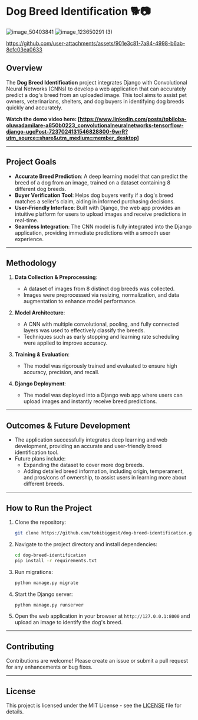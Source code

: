 # Dog Breed Identification 🐕📷

![image_50403841](https://github.com/user-attachments/assets/7d8e72d1-81a0-4141-aee3-a7a90b1ed316)
![image_123650291 (3)](https://github.com/user-attachments/assets/7622d471-2eb8-4598-9d02-abda0fc1026b)

https://github.com/user-attachments/assets/901e3c81-7a84-4998-b6ab-8cfc03ea0633


## Overview
The **Dog Breed Identification** project integrates Django with Convolutional Neural Networks (CNNs) to develop a web application that can accurately predict a dog's breed from an uploaded image. This tool aims to assist pet owners, veterinarians, shelters, and dog buyers in identifying dog breeds quickly and accurately.

**Watch the demo video here: [https://www.linkedin.com/posts/tobiloba-oluwadamilare-a850b0223_convolutionalneuralnetworks-tensorflow-django-ugcPost-7237024131546828800-9wrR?utm_source=share&utm_medium=member_desktop]**

---

## Project Goals
- **Accurate Breed Prediction**: A deep learning model that can predict the breed of a dog from an image, trained on a dataset containing 8 different dog breeds.
- **Buyer Verification Tool**: Helps dog buyers verify if a dog's breed matches a seller's claim, aiding in informed purchasing decisions.
- **User-Friendly Interface**: Built with Django, the web app provides an intuitive platform for users to upload images and receive predictions in real-time.
- **Seamless Integration**: The CNN model is fully integrated into the Django application, providing immediate predictions with a smooth user experience.

---

## Methodology
1. **Data Collection & Preprocessing**:  
   - A dataset of images from 8 distinct dog breeds was collected.
   - Images were preprocessed via resizing, normalization, and data augmentation to enhance model performance.

2. **Model Architecture**:  
   - A CNN with multiple convolutional, pooling, and fully connected layers was used to effectively classify the breeds.
   - Techniques such as early stopping and learning rate scheduling were applied to improve accuracy.

3. **Training & Evaluation**:  
   - The model was rigorously trained and evaluated to ensure high accuracy, precision, and recall.

4. **Django Deployment**:  
   - The model was deployed into a Django web app where users can upload images and instantly receive breed predictions.

---

## Outcomes & Future Development
- The application successfully integrates deep learning and web development, providing an accurate and user-friendly breed identification tool.
- Future plans include:
  - Expanding the dataset to cover more dog breeds.
  - Adding detailed breed information, including origin, temperament, and pros/cons of ownership, to assist users in learning more about different breeds.

---

## How to Run the Project

1. Clone the repository:
   ```bash
   git clone https://github.com/tobibiggest/dog-breed-identification.git
   ```

2. Navigate to the project directory and install dependencies:
   ```bash
   cd dog-breed-identification
   pip install -r requirements.txt
   ```

3. Run migrations:
   ```bash
   python manage.py migrate
   ```

4. Start the Django server:
   ```bash
   python manage.py runserver
   ```

5. Open the web application in your browser at `http://127.0.0.1:8000` and upload an image to identify the dog's breed.

---

## Contributing
Contributions are welcome! Please create an issue or submit a pull request for any enhancements or bug fixes.

---

## License
This project is licensed under the MIT License - see the [LICENSE](LICENSE) file for details.
